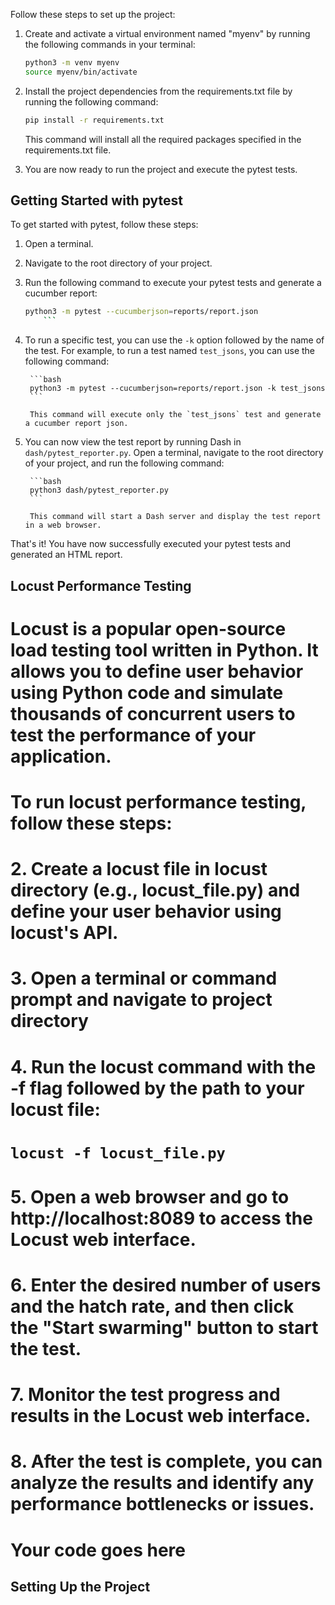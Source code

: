 Follow these steps to set up the project:

1. Create and activate a virtual environment named "myenv" by running the following commands in your terminal:

    ```bash
    python3 -m venv myenv
    source myenv/bin/activate
    ```

2. Install the project dependencies from the requirements.txt file by running the following command:

    ```bash
    pip install -r requirements.txt
    ```

    This command will install all the required packages specified in the requirements.txt file.

3. You are now ready to run the project and execute the pytest tests.

## Getting Started with pytest

To get started with pytest, follow these steps:

1. Open a terminal.
2. Navigate to the root directory of your project.
3. Run the following command to execute your pytest tests and generate a cucumber report:

    ```bash
    python3 -m pytest --cucumberjson=reports/report.json
        ```
4. To run a specific test, you can use the `-k` option followed by the name of the test. For example, to run a test named `test_jsons`, you can use the following command:

        ```bash
        python3 -m pytest --cucumberjson=reports/report.json -k test_jsons
        ```

        This command will execute only the `test_jsons` test and generate a cucumber report json.

5. You can now view the test report by running Dash in `dash/pytest_reporter.py`. Open a terminal, navigate to the root directory of your project, and run the following command:

        ```bash
        python3 dash/pytest_reporter.py
        ```

        This command will start a Dash server and display the test report in a web browser.

That's it! You have now successfully executed your pytest tests and generated an HTML report.

## Locust Performance Testing
# Locust is a popular open-source load testing tool written in Python. It allows you to define user behavior using Python code and simulate thousands of concurrent users to test the performance of your application.

# To run locust performance testing, follow these steps:
# 2. Create a locust file in locust directory (e.g., locust_file.py) and define your user behavior using locust's API.
# 3. Open a terminal or command prompt and navigate to project directory
# 4. Run the locust command with the -f flag followed by the path to your locust file:
#    `locust -f locust_file.py`
# 5. Open a web browser and go to http://localhost:8089 to access the Locust web interface.
# 6. Enter the desired number of users and the hatch rate, and then click the "Start swarming" button to start the test.
# 7. Monitor the test progress and results in the Locust web interface.
# 8. After the test is complete, you can analyze the results and identify any performance bottlenecks or issues.

# Your code goes here
## Setting Up the Project


